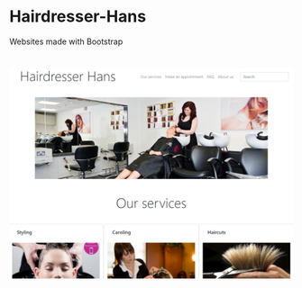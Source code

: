 # Hairdresser-Hans
Websites made with Bootstrap
#
![Alt text](/img/screenshot.PNG?raw=true "Optional Title")
